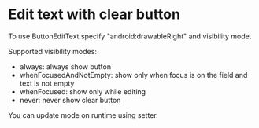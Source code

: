Edit text with clear button
===================

To use ButtonEditText specify "android:drawableRight" and visibility mode.

Supported visibility modes:
- always: always show button
- whenFocusedAndNotEmpty: show only when focus is on the field and text is not empty
- whenFocused: show only while editing
- never: never show clear button

You can update mode on runtime using setter.